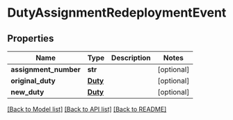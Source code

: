 # DutyAssignmentRedeploymentEvent

## Properties
Name | Type | Description | Notes
------------ | ------------- | ------------- | -------------
**assignment_number** | **str** |  | [optional] 
**original_duty** | [**Duty**](Duty.md) |  | [optional] 
**new_duty** | [**Duty**](Duty.md) |  | [optional] 

[[Back to Model list]](../README.md#documentation-for-models) [[Back to API list]](../README.md#documentation-for-api-endpoints) [[Back to README]](../README.md)



